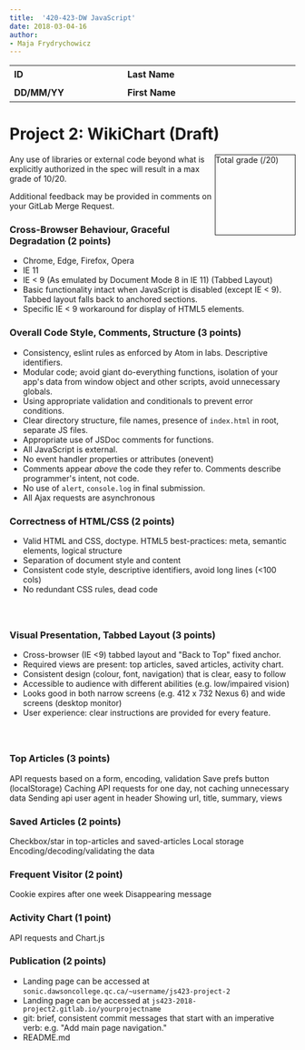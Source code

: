 ```yaml
---
title:  '420-423-DW JavaScript'
date: 2018-03-04-16
author:
- Maja Frydrychowicz
---
```


<table style="font-weight:bold;">
<tr style="height:32px;">
<td style="width:220px;">ID</td>
<td style="width:380px">Last Name</td>
</tr>
<tr style="height:32px;">
<td style="width:220px;">DD/MM/YY</td>
<td style="width:380px">First Name</td>
</tr>
</table>

# Project 2: WikiChart (Draft)

<div style="height:140px; width:140px; border:solid 1px; float:right;">Total grade (/20)</div>

Any use of libraries or external code beyond what is explicitly authorized in the spec will result
in a max grade of 10/20.

Additional feedback may be provided in comments on your GitLab Merge Request.

### Cross-Browser Behaviour, Graceful Degradation (2 points)

*   Chrome, Edge, Firefox, Opera
*   IE 11
*   IE < 9 (As emulated by Document Mode 8 in IE 11) (Tabbed Layout)
*   Basic functionality intact when JavaScript is disabled (except IE < 9).
    Tabbed layout falls back to anchored sections.
*   Specific IE < 9 workaround for display of HTML5 elements.

### Overall Code Style, Comments, Structure (3 points)

* Consistency, eslint rules as enforced by Atom in labs. Descriptive identifiers.
* Modular code; avoid giant do-everything functions, isolation of your app's data from window
  object and other scripts, avoid unnecessary globals.
* Using appropriate validation and conditionals to prevent error conditions.
* Clear directory structure, file names, presence of `index.html` in root, separate JS files.
* Appropriate use of JSDoc comments for functions.
* All JavaScript is external.
* No event handler properties or attributes (onevent)
* Comments appear _above_ the code they refer to. Comments describe programmer's intent, not code.
* No use of `alert`, `console.log` in final submission.
* All Ajax requests are asynchronous

### Correctness of HTML/CSS (2 points)

* Valid HTML and CSS, doctype. HTML5 best-practices: meta, semantic elements, logical structure
* Separation of document style and content
* Consistent code style, descriptive identifiers, avoid long lines (<100 cols)
* No redundant CSS rules, dead code

<div style="height:25px"></div>

### Visual Presentation, Tabbed Layout (3 points)

* Cross-browser (IE <9) tabbed layout and "Back to Top" fixed anchor.
* Required views are present: top articles, saved articles, activity chart.
* Consistent design (colour, font, navigation) that is clear, easy to follow
* Accessible to audience with different abilities (e.g. low/impaired vision)
* Looks good in both narrow screens (e.g. 412 x 732 Nexus 6) and wide screens (desktop monitor)
* User experience: clear instructions are provided for every feature.

<div style="height:25px"></div>

### Top Articles (3 points)

API requests based on a form, encoding, validation
Save prefs button (localStorage)
Caching API requests for one day, not caching unnecessary data
Sending api user agent in header
Showing url, title, summary, views

### Saved Articles (2 points)

Checkbox/star in top-articles and saved-articles
Local storage
Encoding/decoding/validating the data

### Frequent Visitor (2 point)

Cookie expires after one week
Disappearing message

### Activity Chart (1 point)

API requests and Chart.js

### Publication (2 points)

* Landing page can be accessed at `sonic.dawsoncollege.qc.ca/~username/js423-project-2`
* Landing page can be accessed at `js423-2018-project2.gitlab.io/yourprojectname`
* git: brief, consistent commit messages that start with an imperative
  verb: e.g. "Add main page navigation."
* README.md

<div style="height:20px"></div>
